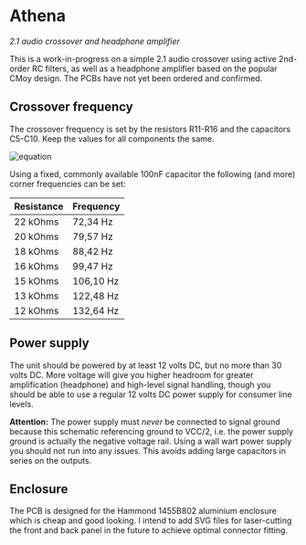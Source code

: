 # Athena

_2.1 audio crossover and headphone amplifier_

This is a work-in-progress on a simple 2.1 audio crossover using active 2nd-order RC filters, as well as a headphone amplifier based on the popular CMoy design. The PCBs have not yet been ordered and confirmed.

## Crossover frequency

The crossover frequency is set by the resistors R11-R16 and the capacitors C5-C10. Keep the values for all components the same.

![equation](http://latex.codecogs.com/gif.download?f_c%20%3D%20%5Cfrac%7B1%7D%7B2%5Cpi%20R%20C%7D)

Using a fixed, commonly available 100nF capacitor the following (and more) corner frequencies can be set:

Resistance | Frequency
-----------|----------
22 kOhms   |  72,34 Hz
20 kOhms   |  79,57 Hz
18 kOhms   |  88,42 Hz
16 kOhms   |  99,47 Hz
15 kOhms   | 106,10 Hz
13 kOhms   | 122,48 Hz
12 kOhms   | 132,64 Hz

## Power supply

The unit should be powered by at least 12 volts DC, but no more than 30 volts DC. More voltage will give you higher headroom for greater amplification (headphone) and high-level signal handling, though you should be able to use a regular 12 volts DC power supply for consumer line levels.

__Attention:__ The power supply must _never_ be connected to signal ground because this schematic referencing ground to VCC/2, i.e. the power supply ground is actually the negative voltage rail. Using a wall wart power supply you should not run into any issues. This avoids adding large capacitors in series on the outputs.

## Enclosure

The PCB is designed for the Hammond 1455B802 aluminium enclosure which is cheap and good looking. I intend to add SVG files for laser-cutting the front and back panel in the future to achieve optimal connector fitting.
